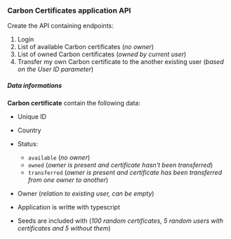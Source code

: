  
### Carbon Certificates application API

Create the API containing endpoints:

1. Login
2. List of available Carbon certificates (_no owner_)
3. List of owned Carbon certificates (_owned by current user_)
4. Transfer my own Carbon certificate to the another existing user (_based on the User ID parameter_)

##### Data informations

**Carbon certificate**  contain the following data:

- Unique ID
- Country
- Status:
  - `available` (_no owner_)
  - `owned` (_owner is present and certificate hasn't been transferred_)
  - `transferred` (_owner is present and certificate has been transferred from one owner to another_)
- Owner (_relation to existing user, can be empty_)
 
- Application  is writte with typescript  
- Seeds are included with (_100 random certificates, 5 random users with certificates and 5 without them_)  
